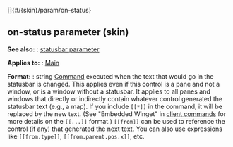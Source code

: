 []{#/{skin}/param/on-status}
## on-status parameter (skin)
**See also:**
:   [statusbar parameter](#/%7Bskin%7D/param/statusbar)
<!-- -->
**Applies to:**
:   [Main](#/%7Bskin%7D/control/main)
<!-- -->
**Format:**
:   string
[Command](#/%7Bskin%7D/commands) executed when the text that would go in
the statusbar is changed. This applies even if this control is a pane
and not a window, or is a window without a statusbar. It applies to all
panes and windows that directly or indirectly contain whatever control
generated the statusbar text (e.g., a map).
If you include `[[*]]` in the command, it will be replaced by the new
text. (See \"Embedded Winget\" in [client
commands](#/%7Bskin%7D/commands) for more details on the `[[...]]`
format.)
`[[from]]` can be used to reference the control (if any) that generated
the next text. You can also use expressions like `[[from.type]]`,
`[[from.parent.pos.x]]`, etc.
